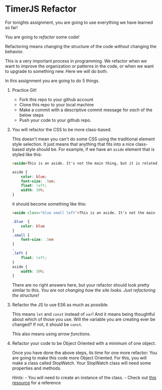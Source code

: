 # TimerJS Refactor

For tonights assignment, you are going to use everything we have learned so far! 

You are going to *refactor* some code! 

Refactoring means changing the structure of the code *without* changing the behavior. 

This is a very important process in programming. We refactor when we want to improve the organization or patterns in the code, or when we want to upgrade to something new. Here we will do both. 

In this assignment you are going to do 5 things.

1. Practice Git! 
	* Fork this repo to your github account
	* Clone this repo to your local machine
	* Make a commit with a descriptive commit message for *each* of the below steps
	* Push your code to your github repo.

1. You will refactor the CSS to be more class-based. 

	This doesn't mean you can't do some CSS using the traditional element style selection. It just means that anything that fits into a nice class-based style should be. For example, if we have an `aside` element that is styled like this: 

	```html
	<aside>This is an aside. It's not the main thing, but it is related.</aside>
	```
	```css
	aside {
		color: blue;
		font-size: .5em;
		float: left;
  		width: 30%;
	}
	```

	it should become something like this:
	```html
	<aside class="blue small left">This is an aside. It's not the main thing, but it is related.</aside>
	```

	```css
	.blue  {
		color: blue
	}
	.small {
		font-size: .5em
	}
	.
	.left {
		float: left;
	}
	aside {
		width: 30%;
	}
	```

	There are no right answers here, but your refactor should look pretty similar to this. *You are not changing how the site looks. Just refactoring the structure!*

1. Refactor the JS to use ES6 as much as possible. 
	
	This means `let` and `const` instead of `var`! And it means being thoughtful about which of those you use. Will the variable you are creating ever be changed? If not, it should be `const`.  

	This also means using *arrow functions*.

1. Refactor your code to be Object Oriented with a minimum of one object. 

	Once you have done the above steps, its time for one more refactor: You are going to make this code more Object Oriented. For this, you will make a class called StopWatch. Your StopWatch class will need some properties and methods. 

	*Hints:* 
		- You will need to create an instance of the class. 
		- Check out [this resource](https://hackernoon.com/the-little-guide-for-poo-in-js-3cfff83ad095) for a reference